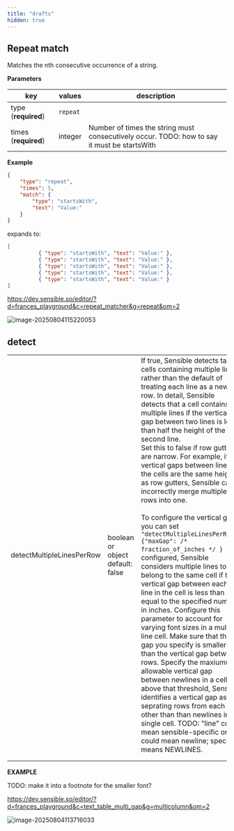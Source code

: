 ```yaml
---
title: "drafts"
hidden: true
---
```


## Repeat match


Matches the nth consecutive occurrence of a string.

**Parameters**

| key                  | values   | description                                                  |
| -------------------- | -------- | ------------------------------------------------------------ |
| type (**required**)  | `repeat` |                                                              |
| times (**required**) | integer  | Number of times the string must consecutively occur. TODO: how to say it must be startsWith |

**Example**

```json
{
    "type": "repeat",
    "times": 5,
    "match": {
        "type": "startsWith",
        "text": "Value:"
    }
}
```



expands to:

```json
[
          { "type": "startsWith", "text": "Value:" },
          { "type": "startsWith", "text": "Value:" },
          { "type": "startsWith", "text": "Value:" },
          { "type": "startsWith", "text": "Value:" },
          { "type": "startsWith", "text": "Value:" }
]
```



https://dev.sensible.so/editor/?d=frances_playground&c=repeat_matcher&g=repeat&om=2



![image-20250804115220053](C:\Users\franc\AppData\Roaming\Typora\typora-user-images\image-20250804115220053.png)



## detect



|                           |                                               |                                                              |
| ------------------------- | --------------------------------------------- | ------------------------------------------------------------ |
| detectMultipleLinesPerRow | boolean<br/>or<br/>object<br/> default: false | If true, Sensible detects table cells containing multiple lines, rather than the default of treating each line as a new row. In detail, Sensible detects that a cell contains multiple lines if the vertical gap between two lines is less than half the height of the second line.<br/>Set this to false if row gutters are narrow. For example, if vertical gaps between lines in the cells are the same height as row gutters, Sensible can incorrectly merge multiple rows into one.<br/><br/>To configure the vertical gap, you can set `"detectMultipleLinesPerRow": {"maxGap": /* fraction_of_inches */ } `. If configured, Sensible considers multiple lines to belong to the same cell if the vertical gap between each line in the cell is less than or equal to the specified number in inches. Configure this parameter to account for varying font sizes in a multi-line cell. Make sure that the gap you specify is smaller than the vertical gap between rows. Specify the maxiumum allowable vertical gap between newlines in a cell; above that threshold, Sensible identifies a vertical gap as seprating rows from each other than than newlines in a single cell. TODO: "line" could mean sensible-specific or it could mean newline; specify it means NEWLINES. |
|                           |                                               |                                                              |
|                           |                                               |                                                              |

**EXAMPLE**

TODO: make it into a footnote for the smaller font?

https://dev.sensible.so/editor/?d=frances_playground&c=text_table_multi_gap&g=multicolumn&om=2 

![image-20250804113716033](C:\Users\franc\AppData\Roaming\Typora\typora-user-images\image-20250804113716033.png)

